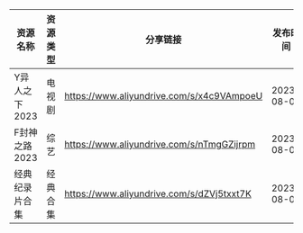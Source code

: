 | 资源名称      | 资源类型 | 分享链接                                      | 发布时间       |
| --------- | ---- | ----------------------------------------- | ---------- |
| Y异人之下2023 | 电视剧  | https://www.aliyundrive.com/s/x4c9VAmpoeU | 2023-08-06 |
| F封神之路2023 | 综艺   | https://www.aliyundrive.com/s/nTmgGZijrpm | 2023-08-06 |
| 经典纪录片合集   | 经典合集 | https://www.aliyundrive.com/s/dZVj5txxt7K | 2023-08-06 |
